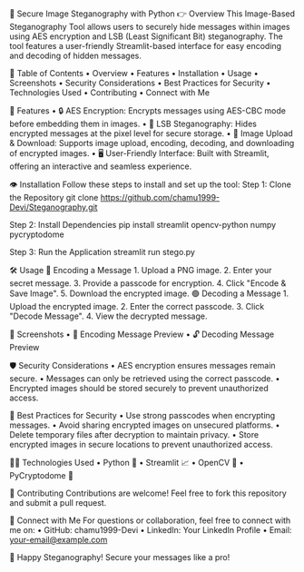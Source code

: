 🌟 Secure Image Steganography with Python
👉 Overview
This Image-Based Steganography Tool allows users to securely hide messages within images using AES encryption and LSB (Least Significant Bit) steganography. The tool features a user-friendly Streamlit-based interface for easy encoding and decoding of hidden messages.


📖 Table of Contents
	• Overview
	• Features
	• Installation
	• Usage
	• Screenshots
	• Security Considerations
	• Best Practices for Security
	• Technologies Used
	• Contributing
	• Connect with Me


💪 Features
	• 🔒 AES Encryption: Encrypts messages using AES-CBC mode before embedding them in images.
	• 🎨 LSB Steganography: Hides encrypted messages at the pixel level for secure storage.
	• 📂 Image Upload & Download: Supports image upload, encoding, decoding, and downloading of encrypted images.
	• 🖥️ User-Friendly Interface: Built with Streamlit, offering an interactive and seamless experience.


👁 Installation
Follow these steps to install and set up the tool:
Step 1: Clone the Repository
git clone https://github.com/chamu1999-Devi/Steganography.git

Step 2: Install Dependencies
pip install streamlit opencv-python numpy pycryptodome

Step 3: Run the Application
streamlit run stego.py



🛠️ Usage
🔵 Encoding a Message
	1. Upload a PNG image.
	2. Enter your secret message.
	3. Provide a passcode for encryption.
	4. Click "Encode & Save Image".
	5. Download the encrypted image.
🟢 Decoding a Message
	1. Upload the encrypted image.
	2. Enter the correct passcode.
	3. Click "Decode Message".
	4. View the decrypted message.


📸 Screenshots
	• 🌟 Encoding Message Preview
	• 🔓 Decoding Message Preview


🛡️ Security Considerations
	• AES encryption ensures messages remain secure.
	• Messages can only be retrieved using the correct passcode.
	• Encrypted images should be stored securely to prevent unauthorized access.


🔐 Best Practices for Security
	• Use strong passcodes when encrypting messages.
	• Avoid sharing encrypted images on unsecured platforms.
	• Delete temporary files after decryption to maintain privacy.
	• Store encrypted images in secure locations to prevent unauthorized access.


👨‍💻 Technologies Used
	• Python 🐍
	• Streamlit 📈
	• OpenCV 🎥
	• PyCryptodome 🔑


🤝 Contributing
Contributions are welcome! Feel free to fork this repository and submit a pull request.


👤 Connect with Me
For questions or collaboration, feel free to connect with me on:
	• GitHub: chamu1999-Devi
	• LinkedIn: Your LinkedIn Profile
	• Email: your-email@example.com


🚀 Happy Steganography! Secure your messages like a pro!
